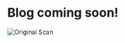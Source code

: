 # Blog coming soon!

![Original Scan](Python_for_Humanists_Working_Group/blumenstrausse-1912-4.png)
